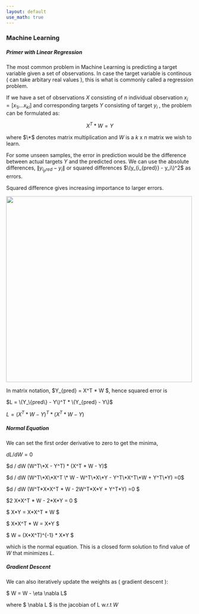 ```yaml
---
layout: default
use_math: true
---
```

### Machine Learning

##### Primer with Linear Regression

The most common problem in Machine Learning is predicting a target variable given a set of observations. In case the target variable is continous ( can take arbitary real values ), 
this is what is commonly called a regression problem.

If we have a set of observations $X$ consisting of $n$ individual observation $x_i=\lbrack x_{1i} ... x_{ki} \rbrack$ and corresponding targets $Y$ consisting of 
target $y_i$ , the problem can be formulated as:

$$X^T * W = Y$$

where $\*$ denotes matrix multiplication and $W$ is a $k$ x $n$ matrix we wish to learn.

For some unseen samples, the error in prediction would be the difference between actual targets $Y$ and the predicted ones. We can use the absolute differences,
$\| y_{i_pred} - y_i \|$ or squared differences $\(y_{i_{pred}} - y_i\)^2$ as errors.

Squared difference gives increasing importance to larger errors.

<img src="https://user-images.githubusercontent.com/4285091/194720700-05bc4dfe-9e44-458d-8e10-497805559d6d.png" width="500" />



In matrix notation, $Y_{pred} = X^T * W $, hence squared error is 

$L = \(Y_\{pred\} - Y\)^T * \(Y_{pred} - Y\)$

$L = (X^T * W - Y)^T * (X^T * W - Y)$

##### Normal Equation

We can set the first order derivative to zero to get the minima,

$dL / dW = 0$

$d / dW (W^T\*X - Y^T) * (X^T * W - Y)$

$d / dW (W^T\*X\*X^T \* W - W^T\*X\*Y - Y^T\*X^T\*W + Y^T\*Y) =0$


$d / dW (W^T\*X\*X^T \* W - 2W^T\*X\*Y + Y^T\*Y) =0 $

$2 X\*X^T \* W - 2\*X\*Y  = 0 $

$ X\*Y  = X\*X^T \* W  $

$  X\*X^T \* W  = X\*Y  $

$   W  = (X\*X^T)^{-1} \* X\*Y  $

which is the normal equation. 
This is a closed form solution to find value of $W$ that minimizes $L$.

##### Gradient Descent

We can also iteratively update the weights as ( gradient descent ):

$ W = W - \eta \nabla L$

where $ \nabla L $ is the jacobian of L w.r.t $W$




